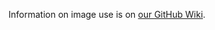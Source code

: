Information on image use is on [our GitHub Wiki](https://github.com/TsubakiBotPad/pad-data-pipeline/wiki/Image-Use).
